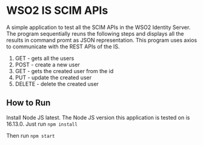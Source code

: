 # WSO2 IS SCIM APIs
A simple application to test all the SCIM APIs in the WSO2 Identity Server. The program sequentially reuns the following steps and displays all the results in command promt as JSON representation. This program uses axios to communicate with the REST APIs of the IS.

1. GET - gets all the users
2. POST - create a new user
3. GET - gets the created user from the id
4. PUT - update the created user
5. DELETE - delete the created user

## How to Run
Install Node JS latest. The Node JS version this application is tested on is 16.13.0. Just run
`npm install`

Then run
`npm start`